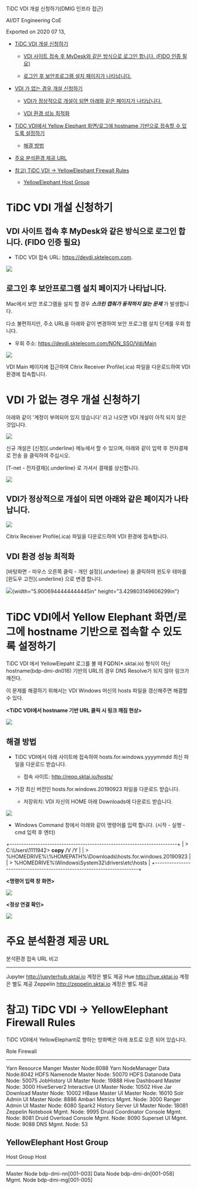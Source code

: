 ﻿TiDC VDI 개설 신청하기(DMIG 인프라 접근)

AI/DT Engineering CoE

Exported on 2020 07 13,

-   [TiDC VDI 개설 신청하기](#tidc-vdi-개설-신청하기)

    -   [VDI 사이트 접속 후 MyDesk와 같은 방식으로 로그인 합니다. (FIDO
        인증
        필요)](#vdi-사이트-접속-후-mydesk와-같은-방식으로-로그인-합니다.-fido-인증-필요)

    -   [로그인 후 보안프로그램 설치 페이지가
        나타납니다.](#로그인-후-보안프로그램-설치-페이지가-나타납니다.)

-   [VDI 가 없는 경우 개설 신청하기](#vdi-가-없는-경우-개설-신청하기)

    -   [VDI가 정상적으로 개설이 되면 아래와 같은 페이지가
        나타납니다.](#vdi가-정상적으로-개설이-되면-아래와-같은-페이지가-나타납니다.)

    -   [VDI 환경 성능 최적화](#vdi-환경-성능-최적화)

-   [TiDC VDI에서 Yellow Elephant 화면/로그에 hostname 기반으로 접속할
    수 있도록
    설정하기](#tidc-vdi에서-yellow-elephant-화면로그에-hostname-기반으로-접속할-수-있도록-설정하기)

    -   [해결 방법](#해결-방법)

-   [주요 분석환경 제공 URL](#주요-분석환경-제공-url)

-   [참고) TiDC VDI → YellowElephant Firewall
    Rules](#참고-tidc-vdi-yellowelephant-firewall-rules)

    -   [YellowElephant Host Group](#yellowelephant-host-group)

TiDC VDI 개설 신청하기
======================

VDI 사이트 접속 후 MyDesk와 같은 방식으로 로그인 합니다. (FIDO 인증 필요)
-------------------------------------------------------------------------

-   TiDC VDI 접속 URL: <https://devdi.sktelecom.com>.

 ![](http://18.219.180.88:9000/tidc_vdi_img/image1.png)

로그인 후 보안프로그램 설치 페이지가 나타납니다.
------------------------------------------------

Mac에서 보안 프로그램을 설치 할 경우 ***스크린 캡춰가 동작하지 않는
문제*** 가 발생합니다.

다소 불편하지만, 주소 URL을 아래와 같이 변경하여 보안 프로그램 설치
단계를 우회 합니다.

-   우회 주소:  <https://devdi.sktelecom.com/NON_SSO/Vdi/Main>

![](http://18.219.180.88:9000/tidc_vid_img/image2.png)

VDI Main 페이지에 접근하여 Citrix Receiver Profile(.ica) 파일을
다운로드하여 VDI 환경에 접속합니다.

VDI 가 없는 경우 개설 신청하기
==============================

아래와 같이 \'계정이 부여되어 있지 않습니다\' 라고 나오면 VDI 개설이
아직 되지 않은 것입니다.

![](http://18.219.180.88:9000/tidc_vid_img/image3.png)

신규 개설은 [신청]{.underline} 메뉴에서 할 수 있으며, 아래와 같이 입력
후 전자결재로 전송 을 클릭하여 주십시오.

[T-net - 전자결재]{.underline} 로 가셔서 결재를 상신합니다.

![](http://18.219.180.88:9000/tidc_vid_img/image4.png)

VDI가 정상적으로 개설이 되면 아래와 같은 페이지가 나타납니다.
-------------------------------------------------------------

![](http://18.219.180.88:9000/tidc_vid_img/image5.png)

Citrix Receiver Profile(.ica) 파일을 다운로드하여 VDI 환경에 접속합니다.

VDI 환경 성능 최적화
--------------------

[바탕화면 - 마우스 오른쪽 클릭 - 개인 설정]{.underline} 을 클릭하여
윈도우 테마를 [윈도우 고전]{.underline} 으로 변경 합니다.

![](http://18.219.180.88:9000/tidc_vid_img/image6.png){width="5.9006944444444445in"
height="3.429803149606299in"}

TiDC VDI에서 Yellow Elephant 화면/로그에 hostname 기반으로 접속할 수 있도록 설정하기
====================================================================================

TiDC VDI 에서 YellowElepaht 로그를 볼 때 FQDN(\*.sktai.io) 형식이 아닌
hostname(bdp-dmi-dn016) 기반의 URL의 경우 DNS Resolve가 되지 않아 링크가
깨진다.

이 문제를 해결하기 위해서는 VDI Windows 머신의 hosts 파일을 갱신해주면
해결할 수 있다.

**\<TiDC VDI에서 hostname 기반 URL 클릭 시 링크 깨짐 현상\>**

![](http://18.219.180.88:9000/tidc_vid_img/image7.png)

해결 방법
---------

-   TiDC VDI에서 아래 사이트에 접속하여 hosts.for.windows.yyyymmdd 최신
    파일을 다운로드 받습니다.

    -   접속 사이트: <http://repo.sktai.io/hosts/>

-   가장 최신 버전인 hosts.for.windows.20190923 파일을 다운로드
    받습니다.

    -   저장위치: VDI 자신의 HOME 아래 Downloads에 다운로드 받습니다.

![](http://18.219.180.88:9000/tidc_vid_img/image8.png)

-   Windows Command 창에서 아래와 같이 명령어를 입력 합니다. (시작 -
    실행 - cmd 입력 후 엔터)

+-----------------------------------------------------------------------+
| > C:\\Users\\1111942\> **copy** /V /Y                                 |
| > %HOMEDRIVE%\\%HOMEPATH%\\Downloads\\hosts.for.windows.20190923      |
| > %HOMEDRIVE%\\Windows\\System32\\drivers\\etc\\hosts                 |
+-----------------------------------------------------------------------+

**\<명령어 입력 창 화면\>**

![](http://18.219.180.88:9000/tidc_vid_img/image9.png)

**\<정상 연결 확인\>**

![](http://18.219.180.88:9000/tidc_vid_img/image10.png)

주요 분석환경 제공 URL
======================

  분석환경   접속 URL                       비고
  ---------- ------------------------------ ------------------
  Jupyter    <http://jupyterhub.sktai.io>   계정은 별도 제공
  Hue        <http://hue.sktai.io>          계정은 별도 제공
  Zeppelin   <http://zeppelin.sktai.io>     계정은 별도 제공

참고) TiDC VDI → YellowElephant Firewall Rules
==============================================

TiDC VDI에서 YellowElephant로 향하는 방화벽은 아래 포트로 오픈 되어
있습니다.

  Role                         Firewall
  ---------------------------- --------------------
  Yarn Resource Manger         Master Node:8088
  Yarn NodeManager             Data Node:8042
  HDFS Namenode                Master Node: 50070
  HDFS Datanode                Data Node: 50075
  JobHistory UI                Master Node: 19888
  Hive Dashboard               Master Node: 3000
  HiveServer2 Interactive UI   Master Node: 10502
  Hive Jar Download            Master Node: 10002
  HBase Master UI              Master Node: 16010
  Solr Admin UI                Master Node: 8886
  Ambari Metrics               Mgmt. Node: 3000
  Ranger Admin UI              Master Node: 6080
  Spark2 History Server UI     Master Node: 18081
  Zeppelin Notebook            Mgmt. Node: 9995
  Druid Coordinator Console    Mgmt. Node: 8081
  Druid Overload Console       Mgmt. Node: 8090
  Superset UI                  Mgmt. Node: 9088
  DNS                          Mgmt. Node: 53

YellowElephant Host Group
-------------------------

  Host Group    Host
  ------------- -----------------------
  Master Node   bdp-dmi-nn\[001-003\]
  Data Node     bdp-dmi-dn\[001-058\]
  Mgmt. Node    bdp-dmi-mg\[001-005\]
